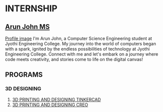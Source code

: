# INTERNSHIP
## [Arun John MS](https://github.com/Runa8147)
[Profile image](https://github.com/Runa8147/Internship2024/blob/main/arunph.jpg)
I'm Arun John, a Computer Science Engineering student at Jyothi Engineering College.
My journey into the world of computers began with a spark, ignited by the endless possibilities of technology at Jyothi Engineering College.
Connect with me and let's embark on a journey where code meets creativity, and stories come to life on the digital canvas!

## PROGRAMS
### 3D DESIGNING
1. [3D PRINTING AND DESIGNING TINKERCAD](https://github.com/Runa8147/Internship2024/blob/main/house3d.png)
2. [3D PRINTING AND DESIGNING CREO]()
